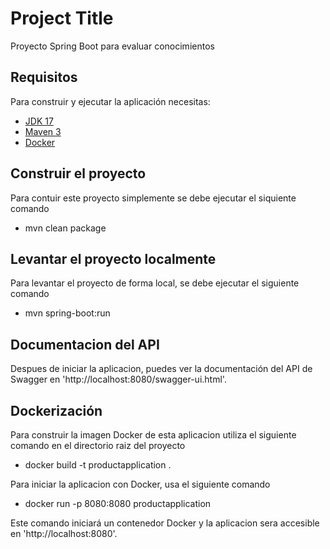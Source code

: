 # Project Title

Proyecto Spring Boot para evaluar conocimientos 

## Requisitos
Para construir y ejecutar la aplicación necesitas:

- [JDK 17](https://www.oracle.com/java/technologies/javase/jdk17-archive-downloads.html)
- [Maven 3](https://maven.apache.org)
- [Docker](https://www.docker.com/)

## Construir el proyecto
Para contuir este proyecto simplemente se debe ejecutar el siquiente comando
- mvn clean package

## Levantar el proyecto localmente

Para levantar el proyecto de forma local, se debe ejecutar el siguiente comando

- mvn spring-boot:run

## Documentacion del API

Despues de iniciar la aplicacion, puedes ver la documentación del API de Swagger en 'http://localhost:8080/swagger-ui.html'.

## Dockerización

Para construir la imagen Docker de esta aplicacion utiliza el siguiente comando en el directorio raiz del proyecto

- docker build -t productapplication .

Para iniciar la aplicacion con Docker, usa el siguiente comando

- docker run -p 8080:8080 productapplication

Este comando iniciará un contenedor Docker y la aplicacion sera accesible en 'http://localhost:8080'.